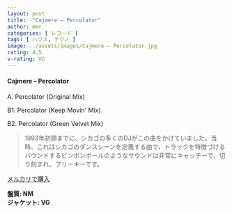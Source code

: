 ```yaml
---
layout: post
title:  "Cajmere – Percolator"
author: mmr
categories: [ レコード ]
tags: [ ハウス, テクノ ]
image: ../assets/images/Cajmere – Percolator.jpg
rating: 4.5
v-rating: VG
---
```


#### Cajmere – Percolator

A. Percolator (Original Mix)

B1. Percolator (Keep Movin' Mix)

B2. Percolator (Green Velvet Mix)

> 1993年初頭までに、シカゴの多くのDJがこの曲をかけていました。当時、これはシカゴのダンスシーンを定義する曲で、トラックを特徴づけるバウンドするピンポンボールのようなサウンドは非常にキャッチーで、切り刻まれ、フリーキーです。


[メルカリで購入](https://jp.mercari.com/item/m54897839706)

<div class="mt-4 mb-4 d-flex align-items-center">
<strong class="mr-1">盤質: NM</strong>
</div>
<div class="mt-4 mb-4 d-flex align-items-center">
<strong class="mr-1">ジャケット: VG</strong>
</div>
